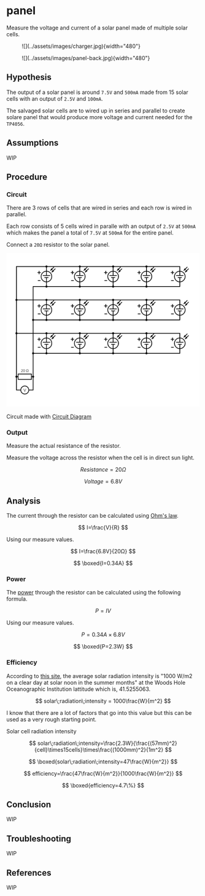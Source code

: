 # panel

Measure the voltage and current of a solar panel made of multiple solar cells.

<figure markdown>
  ![](../assets/images/charger.jpg){width="480"}
</figure>

<figure markdown>
  ![](../assets/images/panel-back.jpg){width="480"}
</figure>

## Hypothesis

The output of a solar panel is around `7.5V` and `500mA` made from 15 solar cells with an output of `2.5V` and `100mA`.

The salvaged solar cells are to wired up in series and parallel to create solare panel that would
produce more voltage and current needed for the `TP4056`. 

## Assumptions

WIP

## Procedure

### Circuit

There are 3 rows of cells that are wired in series and each row is wired in parallel.

Each row consists of 5 cells wired in paralle with an output of `2.5V` at `500mA` which makes the panel a total of `7.5V` at `500mA` for the entire panel.

Connect a `20Ω` resistor to the solar panel.

![](../assets/images/circuit-panel.png)

Circuit made with [Circuit Diagram](https://www.circuit-diagram.org/)

### Output

Measure the actual resistance of the resistor.

Measure the voltage across the resistor when the cell is in direct sun light.

$$
Resistance=20Ω
$$

$$
Voltage=6.8V
$$

## Analysis

The current through the resistor can be calculated using [Ohm's law](https://en.wikipedia.org/wiki/Ohm%27s_law).

$$
I=\frac{V}{R}
$$

Using our measure values.

$$
I=\frac{6.8V}{20Ω}
$$

$$
\boxed{I=0.34A}
$$

### Power

The [power](https://en.wikipedia.org/wiki/Power_%28physics%29) through the resistor can be calculated using the following formula.

$$
P=IV
$$

Using our measure values.

$$
P=0.34A\times6.8V
$$

$$
\boxed{P=2.3W}
$$

### Efficiency

According to [this site](https://www.whoi.edu/science/AOPE/mvco/description/SolRad.html), the average solar radiation intensity is
"1000 W/m2 on a clear day at solar noon in the summer months" at the Woods Hole Oceanographic Institution lattitude which is, 41.5255063.

$$
solar\;radiation\;intensity = 1000\frac{W}{m^2}
$$

I know that there are a lot of factors that go into this value but this can be used as a very rough starting point.

Solar cell radiation intensity

$$
solar\;radiation\;intensity=\frac{2.3W}{\frac{(57mm)^2}{cell}\times15cells}\times\frac{(1000mm)^2}{1m^2}
$$

$$
\boxed{solar\;radiation\;intensity=47\frac{W}{m^2}}
$$

$$
efficiency=\frac{47\frac{W}{m^2}}{1000\frac{W}{m^2}}
$$

$$
\boxed{efficiency=4.7\%}
$$

## Conclusion

WIP

## Troubleshooting

WIP

## References

WIP
